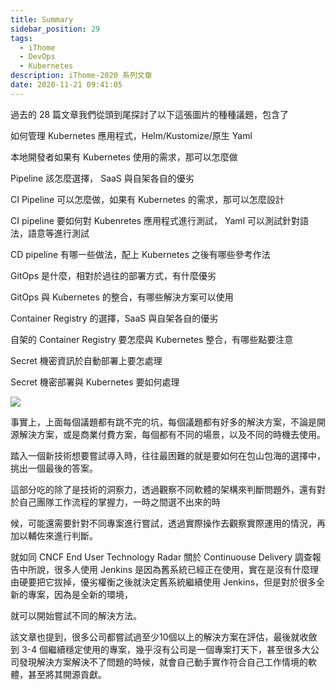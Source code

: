 ```yaml
---
title: Summary 
sidebar_position: 29
tags:
  - iThome
  - DevOps
  - Kubernetes
description: iThome-2020 系列文章
date: 2020-11-21 09:41:05
---
```


過去的 28 篇文章我們從頭到尾探討了以下這張圖片的種種議題，包含了

如何管理 Kubernetes 應用程式，Helm/Kustomize/原生 Yaml

本地開發者如果有 Kubernetes 使用的需求，那可以怎麼做

Pipeline 該怎麼選擇， SaaS 與自架各自的優劣

CI Pipeline 可以怎麼做，如果有 Kubernetes 的需求，那可以怎麼設計

CI pipeline 要如何對 Kubenretes 應用程式進行測試， Yaml 可以測試針對語法，語意等進行測試

CD pipeline 有哪一些做法，配上 Kubernetes 之後有哪些參考作法

GitOps 是什麼，相對於過往的部署方式，有什麼優劣

GitOps 與 Kubernetes 的整合，有哪些解決方案可以使用

Container Registry 的選擇，SaaS 與自架各自的優劣

自架的 Container Registry 要怎麼與 Kubernetes 整合，有哪些點要注意

Secret 機密資訊於自動部署上要怎處理

Secret 機密部署與 Kubernetes 要如何處理

![](https://i.imgur.com/MhJGAMt.jpg)

事實上，上面每個議題都有跳不完的坑，每個議題都有好多的解決方案，不論是開源解決方案，或是商業付費方案，每個都有不同的場景，以及不同的時機去使用。

踏入一個新技術想要嘗試導入時，往往最困難的就是要如何在包山包海的選擇中，挑出一個最後的答案。

這部分吃的除了是技術的洞察力，透過觀察不同軟體的架構來判斷問題外，還有對於自己團隊工作流程的掌握力，一時之間選不出來的時

候，可能還需要針對不同專案進行嘗試，透過實際操作去觀察實際運用的情況，再加以輔佐來進行判斷。

就如同 CNCF End User Technology Radar 關於 Continuouse Delivery 調查報告中所說，很多人使用 Jenkins 是因為舊系統已經正在使用，實在是沒有什麼理由硬要把它拔掉，優劣權衡之後就決定舊系統繼續使用 Jenkins，但是對於很多全新的專案，因為是全新的環境，

就可以開始嘗試不同的解決方法。

該文章也提到，很多公司都嘗試過至少10個以上的解決方案在評估，最後就收斂到 3-4 個繼續穩定使用的專案，幾乎沒有公司是一個專案打天下，甚至很多大公司發現解決方案解決不了問題的時候，就會自己動手實作符合自己工作情境的軟體，甚至將其開源貢獻。
